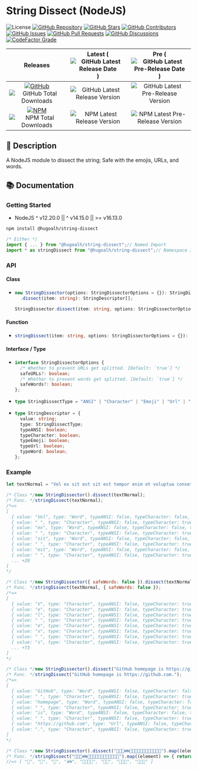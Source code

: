 # String Dissect (NodeJS)

![License](https://img.shields.io/static/v1?label=License&message=MIT&style=flat-square "License")
[![GitHub Repository](https://img.shields.io/badge/Repository-181717?logo=github&logoColor=ffffff&style=flat-square "GitHub Repository")](https://github.com/hugoalh-studio/string-dissect-nodejs)
[![GitHub Stars](https://img.shields.io/github/stars/hugoalh-studio/string-dissect-nodejs?label=Stars&logo=github&logoColor=ffffff&style=flat-square "GitHub Stars")](https://github.com/hugoalh-studio/string-dissect-nodejs/stargazers)
[![GitHub Contributors](https://img.shields.io/github/contributors/hugoalh-studio/string-dissect-nodejs?label=Contributors&logo=github&logoColor=ffffff&style=flat-square "GitHub Contributors")](https://github.com/hugoalh-studio/string-dissect-nodejs/graphs/contributors)
[![GitHub Issues](https://img.shields.io/github/issues-raw/hugoalh-studio/string-dissect-nodejs?label=Issues&logo=github&logoColor=ffffff&style=flat-square "GitHub Issues")](https://github.com/hugoalh-studio/string-dissect-nodejs/issues)
[![GitHub Pull Requests](https://img.shields.io/github/issues-pr-raw/hugoalh-studio/string-dissect-nodejs?label=Pull%20Requests&logo=github&logoColor=ffffff&style=flat-square "GitHub Pull Requests")](https://github.com/hugoalh-studio/string-dissect-nodejs/pulls)
[![GitHub Discussions](https://img.shields.io/github/discussions/hugoalh-studio/string-dissect-nodejs?label=Discussions&logo=github&logoColor=ffffff&style=flat-square "GitHub Discussions")](https://github.com/hugoalh-studio/string-dissect-nodejs/discussions)
[![CodeFactor Grade](https://img.shields.io/codefactor/grade/github/hugoalh-studio/string-dissect-nodejs?label=Grade&logo=codefactor&logoColor=ffffff&style=flat-square "CodeFactor Grade")](https://www.codefactor.io/repository/github/hugoalh-studio/string-dissect-nodejs)

| **Releases** | **Latest** (![GitHub Latest Release Date](https://img.shields.io/github/release-date/hugoalh-studio/string-dissect-nodejs?label=&style=flat-square "GitHub Latest Release Date")) | **Pre** (![GitHub Latest Pre-Release Date](https://img.shields.io/github/release-date-pre/hugoalh-studio/string-dissect-nodejs?label=&style=flat-square "GitHub Latest Pre-Release Date")) |
|:-:|:-:|:-:|
| [![GitHub](https://img.shields.io/badge/GitHub-181717?logo=github&logoColor=ffffff&style=flat-square "GitHub")](https://github.com/hugoalh-studio/string-dissect-nodejs/releases) ![GitHub Total Downloads](https://img.shields.io/github/downloads/hugoalh-studio/string-dissect-nodejs/total?label=&style=flat-square "GitHub Total Downloads") | ![GitHub Latest Release Version](https://img.shields.io/github/release/hugoalh-studio/string-dissect-nodejs?sort=semver&label=&style=flat-square "GitHub Latest Release Version") | ![GitHub Latest Pre-Release Version](https://img.shields.io/github/release/hugoalh-studio/string-dissect-nodejs?include_prereleases&sort=semver&label=&style=flat-square "GitHub Latest Pre-Release Version") |
| [![NPM](https://img.shields.io/badge/NPM-CB3837?logo=npm&logoColor=ffffff&style=flat-square "NPM")](https://www.npmjs.com/package/@hugoalh/string-dissect) ![NPM Total Downloads](https://img.shields.io/npm/dt/@hugoalh/string-dissect?label=&style=flat-square "NPM Total Downloads") | ![NPM Latest Release Version](https://img.shields.io/npm/v/@hugoalh/string-dissect/latest?label=&style=flat-square "NPM Latest Release Version") | ![NPM Latest Pre-Release Version](https://img.shields.io/npm/v/@hugoalh/string-dissect/pre?label=&style=flat-square "NPM Latest Pre-Release Version") |

## 📝 Description

A NodeJS module to dissect the string; Safe with the emojis, URLs, and words.

## 📚 Documentation

### Getting Started

- NodeJS ^ v12.20.0 || ^ v14.15.0 || >= v16.13.0

```sh
npm install @hugoalh/string-dissect
```

```js
/* Either */
import { ... } from "@hugoalh/string-dissect";// Named Import
import * as stringDissect from "@hugoalh/string-dissect";// Namespace Import
```

### API

#### Class

- ```ts
  new StringDissector(options: StringDissectorOptions = {}): StringDissector;
    .dissect(item: string): StringDescriptor[];
  
  StringDissector.dissect(item: string, options: StringDissectorOptions = {}): StringDescriptor[];
  ```

#### Function

- ```ts
  stringDissect(item: string, options: StringDissectorOptions = {}): StringDescriptor[];
  ```

#### Interface / Type

- ```ts
  interface StringDissectorOptions {
    /* Whether to prevent URLs get splitted. [Default: `true`] */
    safeURLs?: boolean;
    /* Whether to prevent words get splitted. [Default: `true`] */
    safeWords?: boolean;
  };
  ```
- ```ts
  type StringDissectType = "ANSI" | "Character" | "Emoji" | "Url" | "Word";
  ```
- ```ts
  type StringDescriptor = {
    value: string;
    type: StringDissectType;
    typeANSI: boolean;
    typeCharacter: boolean;
    typeEmoji: boolean;
    typeUrl: boolean;
    typeWord: boolean;
  };
  ```

### Example

```js
let textNormal = "Vel ex sit est sit est tempor enim et voluptua consetetur gubergren gubergren ut.";

/* Class */new StringDissector().dissect(textNormal);
/* Func. */stringDissect(textNormal);
/*=>
[
  { value: "Vel", type: "Word", typeANSI: false, typeCharacter: false, typeEmoji: false, typeUrl: false, typeWord: true },
  { value: " ", type: "Character", typeANSI: false, typeCharacter: true, typeEmoji: false, typeUrl: false, typeWord: false },
  { value: "ex", type: "Word", typeANSI: false, typeCharacter: false, typeEmoji: false, typeUrl: false, typeWord: true },
  { value: " ", type: "Character", typeANSI: false, typeCharacter: true, typeEmoji: false, typeUrl: false, typeWord: false },
  { value: "sit", type: "Word", typeANSI: false, typeCharacter: false, typeEmoji: false, typeUrl: false, typeWord: true },
  { value: " ", type: "Character", typeANSI: false, typeCharacter: true, typeEmoji: false, typeUrl: false, typeWord: false },
  { value: "est", type: "Word", typeANSI: false, typeCharacter: false, typeEmoji: false, typeUrl: false, typeWord: true },
  { value: " ", type: "Character", typeANSI: false, typeCharacter: true, typeEmoji: false, typeUrl: false, typeWord: false },
  ... +20
]
*/

/* Class */new StringDissector({ safeWords: false }).dissect(textNormal);
/* Func. */stringDissect(textNormal, { safeWords: false });
/*=>
[
  { value: "V", type: "Character", typeANSI: false, typeCharacter: true, typeEmoji: false, typeUrl: false, typeWord: false },
  { value: "e", type: "Character", typeANSI: false, typeCharacter: true, typeEmoji: false, typeUrl: false, typeWord: false },
  { value: "l", type: "Character", typeANSI: false, typeCharacter: true, typeEmoji: false, typeUrl: false, typeWord: false },
  { value: " ", type: "Character", typeANSI: false, typeCharacter: true, typeEmoji: false, typeUrl: false, typeWord: false },
  { value: "e", type: "Character", typeANSI: false, typeCharacter: true, typeEmoji: false, typeUrl: false, typeWord: false },
  { value: "x", type: "Character", typeANSI: false, typeCharacter: true, typeEmoji: false, typeUrl: false, typeWord: false },
  { value: " ", type: "Character", typeANSI: false, typeCharacter: true, typeEmoji: false, typeUrl: false, typeWord: false },
  { value: "s", type: "Character", typeANSI: false, typeCharacter: true, typeEmoji: false, typeUrl: false, typeWord: false },
  ... +73
]
*/

/* Class */new StringDissector().dissect("GitHub homepage is https://github.com.");
/* Func. */stringDissect("GitHub homepage is https://github.com.");
/*=>
[
  { value: "GitHub", type: "Word", typeANSI: false, typeCharacter: false, typeEmoji: false, typeUrl: false, typeWord: true },
  { value: " ", type: "Character", typeANSI: false, typeCharacter: true, typeEmoji: false, typeUrl: false, typeWord: false },
  { value: "homepage", type: "Word", typeANSI: false, typeCharacter: false, typeEmoji: false, typeUrl: false, typeWord: true },
  { value: " ", type: "Character", typeANSI: false, typeCharacter: true, typeEmoji: false, typeUrl: false, typeWord: false },
  { value: "is", type: "Word", typeANSI: false, typeCharacter: false, typeEmoji: false, typeUrl: false, typeWord: true },
  { value: " ", type: "Character", typeANSI: false, typeCharacter: true, typeEmoji: false, typeUrl: false, typeWord: false },
  { value: "https://github.com", type: "Url", typeANSI: false, typeCharacter: false, typeEmoji: false, typeUrl: true, typeWord: false },
  { value: ".", type: "Character", typeANSI: false, typeCharacter: true, typeEmoji: false, typeUrl: false, typeWord: false }
]
*/

/* Class */new StringDissector().dissect("🤝💑💏👪👨‍👩‍👧‍👦👩‍👦👩‍👧‍👦🧑‍🤝‍🧑").map((element) => { return element.value; });
/* Func. */stringDissect("🤝💑💏👪👨‍👩‍👧‍👦👩‍👦👩‍👧‍👦🧑‍🤝‍🧑").map((element) => { return element.value; });
//=> [ "🤝", "💑", "💏", "👪", "👨‍👩‍👧‍👦", "👩‍👦", "👩‍👧‍👦", "🧑‍🤝‍🧑" ]
```
